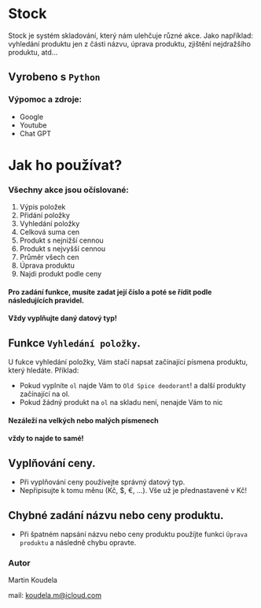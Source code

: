 # Stock

Stock je systém skladování, který nám ulehčuje různé akce. Jako například: vyhledání produktu jen z části názvu,
 úprava produktu, zjištění nejdražšího produktu, atd...

## Vyrobeno s `Python`
### Výpomoc a zdroje:
- Google
- Youtube
- Chat GPT

 # Jak ho používat?

 ### Všechny akce jsou očíslované:
 1. Výpis položek
 2. Přidání položky
 3. Vyhledání položky
 4. Celková suma cen
 5. Produkt s nejnižší cennou
 6. Produkt s nejvyšší cennou
 7. Průměr všech cen
 8. Úprava produktu
 9. Najdi produkt podle ceny

 #### Pro zadání funkce, musíte zadat její číslo a poté se řídit podle následujících pravidel.
#### Vždy vyplňujte daný datový typ!

## Funkce `Vyhledání položky`.
U fukce vyhledání položky, Vám stačí napsat začínající písmena produktu, který hledáte.
Příklad:
- Pokud vyplníte `ol` najde Vám to `Old Spice deodorant`! a další produkty začínající na ol.
- Pokud žádný produkt na `ol` na skladu není, nenajde Vám to nic

#### Nezáleží na velkých nebo malých písmenech
#### vždy to najde to samé!

## Vyplňování ceny.
- Při vyplňování ceny používejte správný datový typ. 
- Nepřipisujte k tomu měnu (Kč, $, €, ...). Vše už je přednastavené v Kč!

## Chybné zadání názvu nebo ceny produktu.
- Při špatném napsání názvu nebo ceny produktu použíjte funkci `Úprava produktu` a následně chybu opravte.

### Autor
Martin Koudela

mail: koudela.m@icloud.com 